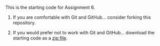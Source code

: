 This is the starting code for Assignment 6.

  1. If you are comfortable with Git and GitHub... consider forking this
     repository.

  2. If you would prefer not to work with Git and GitHub... download the
     starting code as a
     [zip file](https://github.com/Old-Dominion-Univ-CS-Dept/2025-Spring-CS330-Java-Inventory-OOP-4/archive/refs/heads/main.zip).
